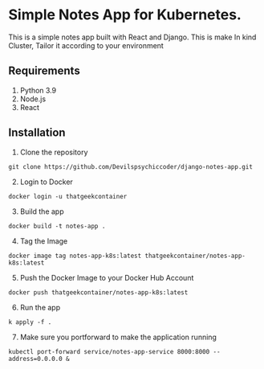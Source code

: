 # Simple Notes App for Kubernetes.
This is a simple notes app built with React and Django. This is make In kind Cluster, Tailor it according to your environment

## Requirements
1. Python 3.9
2. Node.js
3. React

## Installation
1. Clone the repository
```
git clone https://github.com/Devilspsychiccoder/django-notes-app.git
```
2. Login to Docker
```
docker login -u thatgeekcontainer
```
3. Build the app
```
docker build -t notes-app .
```
4. Tag the Image
```
docker image tag notes-app-k8s:latest thatgeekcontainer/notes-app-k8s:latest
```
5. Push the Docker Image to your Docker Hub Account
```
docker push thatgeekcontainer/notes-app-k8s:latest
```
6. Run the app
```
k apply -f .
```

7. Make sure you portforward to make the application running
```
kubectl port-forward service/notes-app-service 8000:8000 --address=0.0.0.0 &
```
